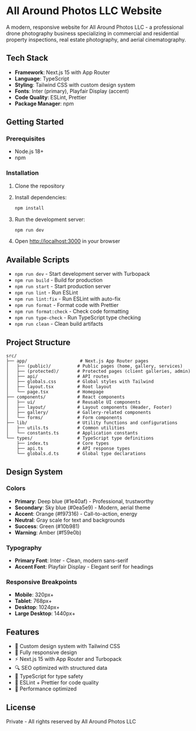 # All Around Photos LLC Website

A modern, responsive website for All Around Photos LLC - a professional drone photography business specializing in commercial and residential property inspections, real estate photography, and aerial cinematography.

## Tech Stack

- **Framework**: Next.js 15 with App Router
- **Language**: TypeScript
- **Styling**: Tailwind CSS with custom design system
- **Fonts**: Inter (primary), Playfair Display (accent)
- **Code Quality**: ESLint, Prettier
- **Package Manager**: npm

## Getting Started

### Prerequisites

- Node.js 18+ 
- npm

### Installation

1. Clone the repository
2. Install dependencies:
   ```bash
   npm install
   ```

3. Run the development server:
   ```bash
   npm run dev
   ```

4. Open [http://localhost:3000](http://localhost:3000) in your browser

## Available Scripts

- `npm run dev` - Start development server with Turbopack
- `npm run build` - Build for production
- `npm run start` - Start production server
- `npm run lint` - Run ESLint
- `npm run lint:fix` - Run ESLint with auto-fix
- `npm run format` - Format code with Prettier
- `npm run format:check` - Check code formatting
- `npm run type-check` - Run TypeScript type checking
- `npm run clean` - Clean build artifacts

## Project Structure

```
src/
├── app/                    # Next.js App Router pages
│   ├── (public)/          # Public pages (home, gallery, services)
│   ├── (protected)/       # Protected pages (client galleries, admin)
│   ├── api/               # API routes
│   ├── globals.css        # Global styles with Tailwind
│   ├── layout.tsx         # Root layout
│   └── page.tsx           # Homepage
├── components/            # React components
│   ├── ui/                # Reusable UI components
│   ├── layout/            # Layout components (Header, Footer)
│   ├── gallery/           # Gallery-related components
│   └── forms/             # Form components
├── lib/                   # Utility functions and configurations
│   ├── utils.ts           # Common utilities
│   └── constants.ts       # Application constants
└── types/                 # TypeScript type definitions
    ├── index.ts           # Core types
    ├── api.ts             # API response types
    └── globals.d.ts       # Global type declarations
```

## Design System

### Colors
- **Primary**: Deep blue (#1e40af) - Professional, trustworthy
- **Secondary**: Sky blue (#0ea5e9) - Modern, aerial theme  
- **Accent**: Orange (#f97316) - Call-to-action, energy
- **Neutral**: Gray scale for text and backgrounds
- **Success**: Green (#10b981)
- **Warning**: Amber (#f59e0b)

### Typography
- **Primary Font**: Inter - Clean, modern sans-serif
- **Accent Font**: Playfair Display - Elegant serif for headings

### Responsive Breakpoints
- **Mobile**: 320px+
- **Tablet**: 768px+
- **Desktop**: 1024px+
- **Large Desktop**: 1440px+

## Features

- 🎨 Custom design system with Tailwind CSS
- 📱 Fully responsive design
- ⚡ Next.js 15 with App Router and Turbopack
- 🔍 SEO optimized with structured data
- 🎯 TypeScript for type safety
- 🎨 ESLint + Prettier for code quality
- 🚀 Performance optimized

## License

Private - All rights reserved by All Around Photos LLC